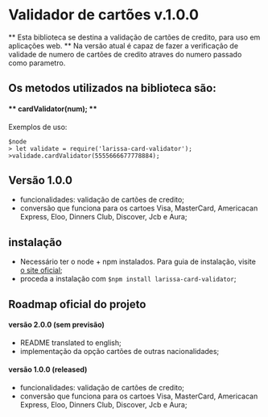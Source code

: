 # Validador de cartões v.1.0.0
** Esta biblioteca se destina a validação de cartões de credito, para uso em aplicações web. **
Na versão atual é capaz de fazer a verificação de validade de numero de cartões de credito atraves do numero passado como parametro. 

## Os metodos utilizados na biblioteca são:

#### ** cardValidator(num); **

Exemplos de uso:

```
$node
> let validate = require('larissa-card-validator');
>validade.cardValidator(5555666677778884);
```

## Versão 1.0.0

- funcionalidades: validação de cartões de credito;
- conversão que funciona para os cartoes Visa, MasterCard, Americacan Express, Eloo, Dinners Club, Discover, Jcb e Aura;

## instalação 

- Necessário ter o node + npm instalados. Para guia de instalação, visite [o site oficial](https://www.npmjs.com/get-npm);
- proceda a instalação com `$npm install larissa-card-validator`;


## Roadmap oficial do projeto


#### versão 2.0.0 (sem previsão)
- README translated to english;
- implementação da opção cartões de outras nacionalidades;


#### versão 1.0.0 (released)
- funcionalidades: validação de cartões de credito;
- conversão que funciona para os cartoes Visa, MasterCard, Americacan Express, Eloo, Dinners Club, Discover, Jcb e Aura;